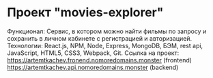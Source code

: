 # Проект "movies-explorer"
Функционал: Сервис, в котором можно найти фильмы по запросу и сохранить в личном кабинете с регистрацией и авторизацией.
Технологии: React.js, NPM, Node, Express, MongoDB, БЭМ, rest api, JavaScript, HTML5, CSS3, Webpack, Git.
Ссылка на проект:
https://artemtkachev.fronend.nomoredomains.monster (frontend)
https://artemtkachev.api.nomoredomains.monster (backend)
